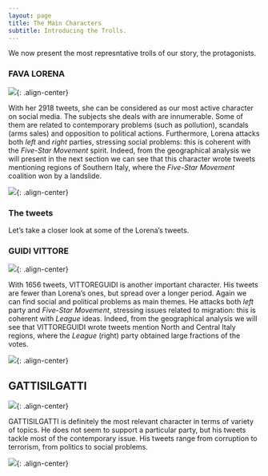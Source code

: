 ```yaml
---
layout: page
title: The Main Characters
subtitle: Introducing the Trolls.
---
```


We now present the most represntative trolls of our story, the protagonists.

### FAVA LORENA
![](../img/FAVA1.PNG){: .align-center}

With her 2918 tweets, she can be considered as our most active character on social media. The subjects she deals with are innumerable. Some of them are related to contemporary problems (such as pollution), scandals (arms sales) and opposition to political actions. Furthermore, Lorena attacks both *left* and *right* parties, stressing social problems: this is coherent with the *Five-Star Movement* spirit. Indeed, from the geographical analysis we will present in the next section we can see that this character wrote tweets mentioning regions of Southern Italy, where the *Five-Star Movement* coalition won by a landslide.

![](../img/lorenafava_final.png){: .align-center}
### The tweets
Let’s take a closer look at some of the Lorena’s tweets.

### GUIDI VITTORE
![](../img/GUIDI1.PNG){: .align-center}

With 1656 tweets, VITTOREGUIDI is another important character. His tweets are fewer than Lorena’s ones, but spread over a longer period. Again we can find social and political problems as main themes. He attacks both *left* party and *Five-Star Movement*, stressing issues related to migration: this is coherent with *League* ideas. Indeed, from the geographical analysis we will see that VITTOREGUIDI wrote tweets mention North and Central Italy regions, where the *League* (right) party obtained large fractions of the votes.

![](../img/vittoreguidi_final.png){: .align-center}

## GATTISILGATTI
![](../img/GATTI.PNG){: .align-center}

GATTISILGATTI is definitely the most relevant character in terms of variety of topics. He does not seem to support a particular party, but his tweets tackle most of the contemporary issue. His tweets range from corruption to terrorism, from politics to social problems.

![](../img/gattisilgatti_final.png){: .align-center}
